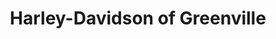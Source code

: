 ---
title: "Harley-Davidson of Greenville"
url: /greenville/harley-davidson-of-greenville/
shop: Motorrad
---